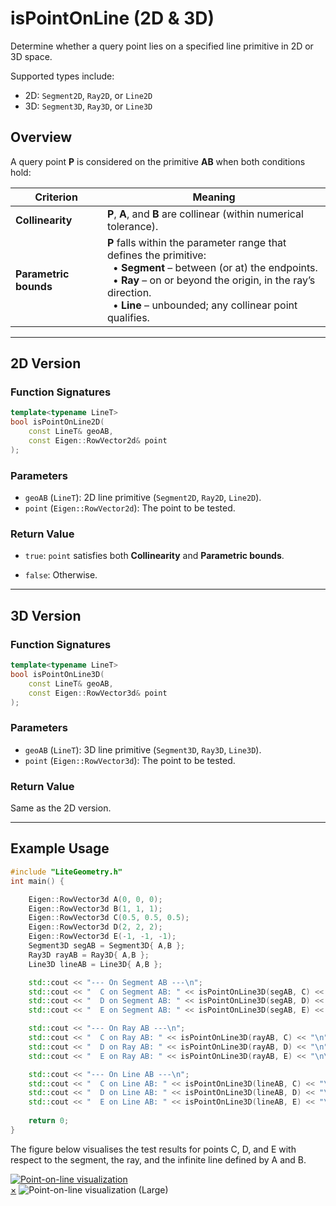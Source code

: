 # **isPointOnLine (2D & 3D)**
Determine whether a query point lies on a specified line primitive in 2D or 3D space.

Supported types include:

- 2D: `Segment2D`, `Ray2D`, or `Line2D`
- 3D: `Segment3D`, `Ray3D`, or `Line3D`

## **Overview**
A query point **P** is considered on the primitive **AB** when both conditions hold:

| Criterion | Meaning |
|-----------|---------------------|
| **Collinearity** | **P**, **A**, and **B** are collinear (within numerical tolerance).  |
| **Parametric bounds** | **P** falls within the parameter range that defines the primitive:<br> &nbsp;&nbsp;• **Segment** – between (or at) the endpoints.<br> &nbsp;&nbsp;• **Ray** – on or beyond the origin, in the ray’s direction.<br> &nbsp;&nbsp;• **Line** – unbounded; any collinear point qualifies.  |


---

## **2D Version**
### **Function Signatures**
```cpp
template<typename LineT>
bool isPointOnLine2D(
    const LineT& geoAB,
    const Eigen::RowVector2d& point
);
```

### **Parameters**
- `geoAB` (`LineT`): 2D line primitive (`Segment2D`, `Ray2D`, `Line2D`).
- `point` (`Eigen::RowVector2d`): The point to be tested.

### **Return Value**
- `true`: `point` satisfies both **Collinearity** and **Parametric bounds**.

- `false`: Otherwise.

---

## **3D Version**
### **Function Signatures**
```cpp
template<typename LineT>
bool isPointOnLine3D(
    const LineT& geoAB,
    const Eigen::RowVector3d& point
);
```

### **Parameters**
- `geoAB` (`LineT`): 3D line primitive (`Segment3D`, `Ray3D`, `Line3D`).
- `point` (`Eigen::RowVector3d`): The point to be tested.


### **Return Value**
Same as the 2D version.

---


## **Example Usage**

```cpp
#include "LiteGeometry.h"
int main() {

    Eigen::RowVector3d A(0, 0, 0);
    Eigen::RowVector3d B(1, 1, 1);
    Eigen::RowVector3d C(0.5, 0.5, 0.5);
    Eigen::RowVector3d D(2, 2, 2);
    Eigen::RowVector3d E(-1, -1, -1);
    Segment3D segAB = Segment3D{ A,B };
    Ray3D rayAB = Ray3D{ A,B };
    Line3D lineAB = Line3D{ A,B };

    std::cout << "--- On Segment AB ---\n";
    std::cout << "  C on Segment AB: " << isPointOnLine3D(segAB, C) << "\n";
    std::cout << "  D on Segment AB: " << isPointOnLine3D(segAB, D) << "\n";
    std::cout << "  E on Segment AB: " << isPointOnLine3D(segAB, E) << "\n\n";

    std::cout << "--- On Ray AB ---\n";
    std::cout << "  C on Ray AB: " << isPointOnLine3D(rayAB, C) << "\n";
    std::cout << "  D on Ray AB: " << isPointOnLine3D(rayAB, D) << "\n";
    std::cout << "  E on Ray AB: " << isPointOnLine3D(rayAB, E) << "\n\n";

    std::cout << "--- On Line AB ---\n";
    std::cout << "  C on Line AB: " << isPointOnLine3D(lineAB, C) << "\n";
    std::cout << "  D on Line AB: " << isPointOnLine3D(lineAB, D) << "\n";
    std::cout << "  E on Line AB: " << isPointOnLine3D(lineAB, E) << "\n";
    
    return 0;
}
```


The figure below visualises the test results for points C, D, and E with respect to the segment, the ray, and the infinite line defined by A and B.
<a id="close-lightbox" style="display: none;"></a>
<div class="single-img-container">
    <a href="#lightbox-single" class="lightbox-trigger">
        <img src="../fig/isPointOnLine3D.png" 
             alt="Point-on-line visualization"> 
    </a>
</div>

<div id="lightbox-single" class="lightbox">
    <a href="#close-lightbox" class="lightbox-close">&times;</a>
    <img src="../fig/isPointOnLine3D.png" alt="Point-on-line visualization (Large)">
</div>